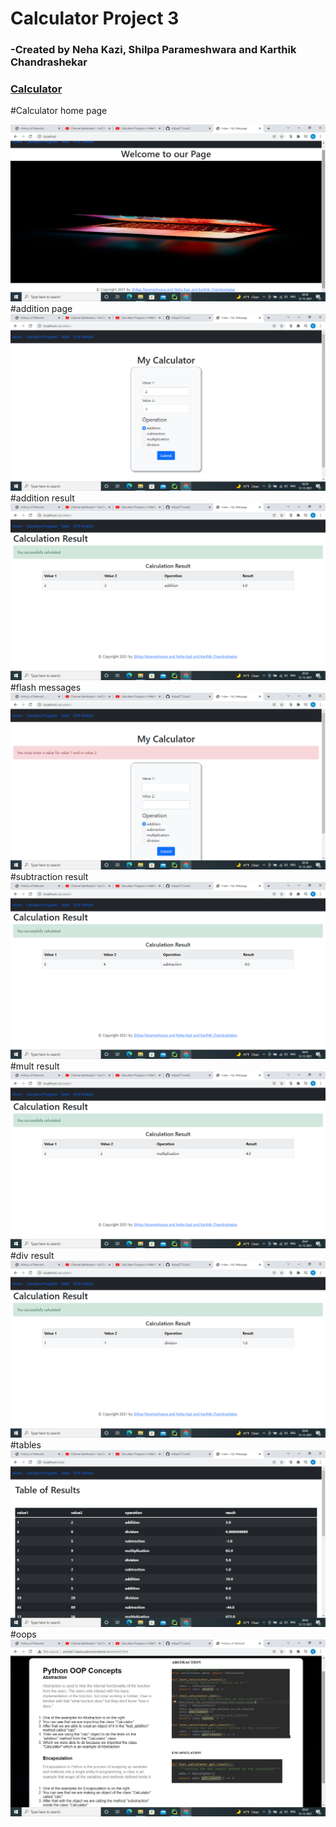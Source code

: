 # Calculator Project 3

### -Created by Neha Kazi, Shilpa Parameshwara and Karthik Chandrashekar

### [Calculator](https://youtu.be/WfqhQGAwGXc)

#Calculator home page

![home page](web_screenshot/Screenshot%20(28).png)
#addition page
![addition page](web_screenshot/Screenshot%20(29).png)
#addition result
![addition result page](web_screenshot/Screenshot%20(30).png)
#flash messages
![flash page](web_screenshot/Screenshot%20(31).png)
#subtraction result
![sub page](web_screenshot/Screenshot%20(34).png)
#mult result
![mult page](web_screenshot/Screenshot%20(36).png)
#div result
![div page](web_screenshot/Screenshot%20(38).png)
#tables
![table page](web_screenshot/Screenshot%20(39).png)
#oops 
![oops page](web_screenshot/Screenshot%20(40).png)





